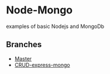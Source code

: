 # Node-Mongo
examples of basic Nodejs and MongoDb


## Branches
- [Master](https://github.com/virgi1974/Node-Mongo/tree/master)  
- [CRUD-express-mongo](https://github.com/virgi1974/Node-Mongo/tree/CRUD-express-mongo)
